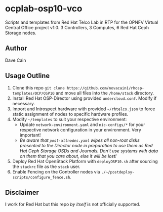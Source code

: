 # ocplab-osp10-vco
Scripts and templates from Red Hat Telco Lab in RTP for the OPNFV Virtual Central Office project v1.0.  3 Controllers, 3 Computes, 6 Red Hat Ceph Storage nodes.

## Author
Dave Cain

## Usage Outline
1. Clone this repo `git clone https://github.com/novacain1/rhosp-templates/OCP/OSP10` and move all files into the `/home/stack` directory.
2. Install Red Hat OSP-Director using provided `undercloud.conf`.  Modify if necessary.
3. Import and Introspect hardware with provided `~/rhtelco.json` to force static assignment of nodes to specific hardware profiles.
4. Modify `~/templates` to suit your respective environment:
   * Update `network-environment.yaml` and `nic-configs/*` for your respective network configuration in your environment.  Very important!
   * *Be aware that `post-allnodes.yaml` wipes all non-root disks presented to the Director node in preparation to use them as Red Hat Ceph Storage OSDs and Journals.  Don't use systems with data on them that you care about, else it will be lost!*
5. Deploy Red Hat OpenStack Platform with `deployOSP10.sh` after sourcing the `stackrc` file as the `stack` user.
6. Enable Fencing on the Controller nodes via `./~/postdeploy-scripts/configure_fence.sh`.

## Disclaimer
I work for Red Hat but this repo _by itself_ is not officially supported.
